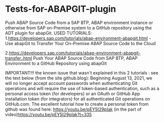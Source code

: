 # Tests-for-ABAPGIT-plugin
Push  ABAP Source Code from a SAP BTP, ABAP environment instance or otherwise from SAP on-Premise system to a GitHub repository using the ADT plugin for abapGit.
USED TUTORIALS:
1.https://developers.sap.com/tutorials/abap-environment-abapgit.html -
Use abapGit to Transfer Your On-Premise ABAP Source Code to the Cloud

2.https://developers.sap.com/tutorials/abap-environment-abapgit-transfer..html
Push Your ABAP Source Code from SAP BTP, ABAP Environment to a GitHub Repository using abapGit

IMPORTANT!!!
the known issue that wasn't explained in this 2 tutorials :
 see the text below (from the site github.blog):
Beginning August 13, 2021, we will no longer accept account passwords when authenticating Git operations and will require the use of token-based authentication, such as a personal access token (for developers) or an OAuth or GitHub App installation token (for integrators) for all authenticated Git operations on GitHub.com.
The excellent tutorial how to create a personal token from github was found here:
https://youtu.be/pEY5I29pIak
(in the part of video)https://youtu.be/pEY5I29pIak?t=335




